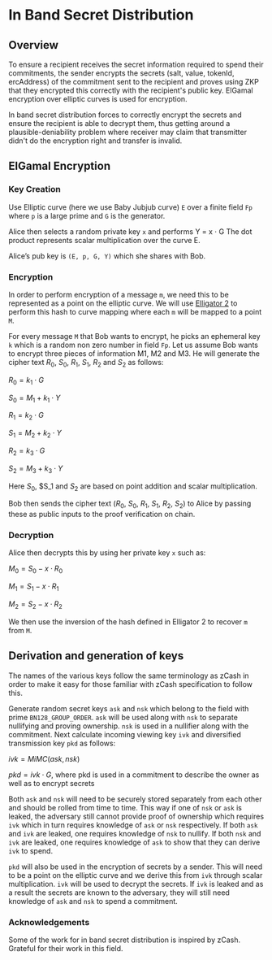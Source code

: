 # In Band Secret Distribution

## Overview

To ensure a recipient receives the secret information required to spend their commitments, the sender
encrypts the secrets (salt, value, tokenId, ercAddress) of the commitment sent to the recipient and
proves using ZKP that they encrypted this correctly with the recipient's public key. ElGamal
encryption over elliptic curves is used for encryption.

In band secret distribution forces to correctly encrypt the secrets and ensure the recipient is able to decrypt them, thus getting around 
a plausible-deniability problem where receiver may claim that transmitter didn't do the encryption right and transfer is invalid.

## ElGamal Encryption

### Key Creation

Use Elliptic curve (here we use Baby Jubjub curve) `E` over a finite field `Fp` where `p` is a large
prime and `G` is the generator.

Alice then selects a random private key `x` and performs Y = x $\cdot$ G
The dot product represents scalar multiplication over the curve E.

Alice’s pub key is `(E, p, G, Y)` which she shares with Bob.

### Encryption

In order to perform encryption of a message `m`, we need this to be represented as a point on the
elliptic curve. We will use [Elligator 2](https://dl.acm.org/doi/pdf/10.1145/2508859.2516734) to
perform this hash to curve mapping where each `m` will be mapped to a point `M`.

For every message `M` that Bob wants to encrypt, he picks an ephemeral key `k` which is a random non
zero number in field `Fp`. Let us assume Bob wants to encrypt three pieces of information M1, M2 and
M3. He will generate the cipher text $R_0$, $S_0$, $R_1$, $S_1$, $R_2$ and $S_2$ as follows:

$R_0 = k_1\cdot G$

$S_0 = M_1 + k_1 \cdot Y$

$R_1 = k_2 \cdot G$

$S_1 = M_2 + k_2 \cdot Y$

$R_2 = k_3 \cdot G$

$S_2 = M_3 + k_3 \cdot Y$

Here $S_0$, $S_1 and $S_2$ are based on point addition and scalar multiplication.

Bob then sends the cipher text ($R_0$, $S_0$, $R_1$, $S_1$, $R_2$, $S_2$) to Alice by passing these as public inputs
to the proof verification on chain.

### Decryption

Alice then decrypts this by using her private key `x` such as:

$M_0 = S_0 - x \cdot R_0$

$M_1 = S_1 - x \cdot R_1$

$M_2 = S_2 - x \cdot R_2$

We then use the inversion of the hash defined in Elligator 2 to recover `m` from `M`.

## Derivation and generation of keys

The names of the various keys follow the same terminology as zCash in order to make it easy for
those familiar with zCash specification to follow this.

Generate random secret keys `ask` and `nsk` which belong to the field with prime
`BN128_GROUP_ORDER`. `ask` will be used along with `nsk` to separate nullifying and proving
ownership. `nsk` is used in a nullifier along with the commitment.
Next calculate incoming viewing key `ivk` and diversified transmission key `pkd` as follows:

$ivk = MiMC(ask, nsk)$

$pkd = ivk \cdot G$, where pkd is used in a commitment to describe the owner as well as to encrypt secrets

Both `ask` and `nsk` will need to be securely stored separately from each other and should be rolled
from time to time. This way if one of `nsk` or `ask` is leaked, the adversary still cannot provide
proof of ownership which requires `ivk` which in turn requires knowledge of `ask` or `nsk`
respectively. If both `ask` and `ivk` are leaked, one requires knowledge of `nsk` to nullify. If
both `nsk` and `ivk` are leaked, one requires knowledge of `ask` to show that they can derive `ivk`
to spend.

`pkd` will also be used in the encryption of secrets by a sender. This will need to be a point on
the elliptic curve and we derive this from `ivk` through scalar multiplication. `ivk` will be used
to decrypt the secrets. If `ivk` is leaked and as a result the secrets are known to the adversary,
they will still need knowledge of `ask` and `nsk` to spend a commitment.

### Acknowledgements

Some of the work for in band secret distribution is inspired by zCash. Grateful for their work in
this field.
